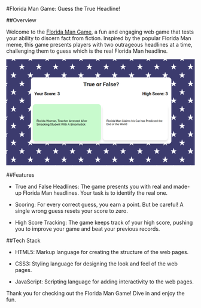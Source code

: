 #Florida Man Game: Guess the True Headline!

##Overview

Welcome to the [Florida Man Game](https://cr-daniel.github.io/florida-men/), a fun and engaging web game that tests your ability to discern fact from fiction. Inspired by the popular Florida Man meme, this game presents players with two outrageous headlines at a time, challenging them to guess which is the real Florida Man headline.

![Game Screenshot](./screenshot.png)

##Features

* True and False Headlines: The game presents you with real and made-up Florida Man headlines. Your task is to identify the real one.

* Scoring: For every correct guess, you earn a point. But be careful! A single wrong guess resets your score to zero.

* High Score Tracking: The game keeps track of your high score, pushing you to improve your game and beat your previous records.

##Tech Stack

* HTML5: Markup language for creating the structure of the web pages.

* CSS3: Styling language for designing the look and feel of the web pages.

* JavaScript: Scripting language for adding interactivity to the web pages.

Thank you for checking out the Florida Man Game! Dive in and enjoy the fun.